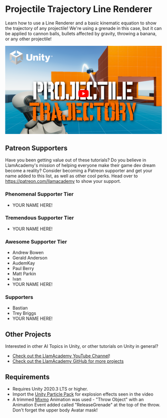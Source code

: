 # Projectile Trajectory Line Renderer

Learn how to use a Line Renderer and a basic kinematic equation to show the trajectory of any projectile! We're using a grenade in this case, but it can be applied to cannon balls, bullets affected by gravity, throwing a banana, or any other projectile!

[![Youtube Tutorial](./Video%20Screenshot.png)](https://youtu.be/8mGZBYsSXcQ)

## Patreon Supporters
Have you been getting value out of these tutorials? Do you believe in LlamAcademy's mission of helping everyone make their game dev dream become a reality? Consider becoming a Patreon supporter and get your name added to this list, as well as other cool perks.
Head over to https://patreon.com/llamacademy to show your support.

### Phenomenal Supporter Tier
* YOUR NAME HERE!

### Tremendous Supporter Tier
* YOUR NAME HERE!

### Awesome Supporter Tier
* Andrew Bowen
* Gerald Anderson
* AudemKay
* Paul Berry
* Matt Parkin
* Ivan
* YOUR NAME HERE!

### Supporters
* Bastian
* Trey Briggs
* YOUR NAME HERE!

## Other Projects
Interested in other AI Topics in Unity, or other tutorials on Unity in general? 

* [Check out the LlamAcademy YouTube Channel](https://youtube.com/c/LlamAcademy)!
* [Check out the LlamAcademy GitHub for more projects](https://github.com/llamacademy)

## Requirements
* Requires Unity 2020.3 LTS or higher.
* Import the [Unity Particle Pack](https://assetstore.unity.com/packages/essentials/tutorial-projects/unity-particle-pack-127325) for explosion effects seen in the video
* A trimmed [Mixmo](https://www.mixamo.com/#/) Animation was used - "Throw Object" with an Animation Event added called "ReleaseGrenade" at the top of the throw. Don't forget the upper body Avatar mask!
